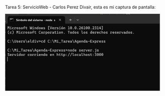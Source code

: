 Tarea 5: ServicioWeb - Carlos Perez Divair, esta es mi captura de pantalla:

![Mi captura de pantalla](Captura.png)